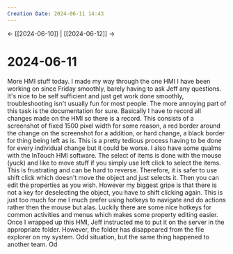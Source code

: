 ```yaml
---
Creation Date: 2024-06-11 14:43
---
```


<- [[2024-06-10]] | [[2024-06-12]]  ->

# 2024-06-11
More HMI stuff today. I made my way through the one HMI I have been working on since Friday smoothly, barely having to ask Jeff any questions. It's nice to be self sufficient and just get work done smoothly, troubleshooting isn't usually fun for most people. The more annoying part of this task is the documentation for sure. Basically I have to record all changes made on the HMI so there is a record. This consists of a screenshot of fixed 1500 pixel width for some reason, a red border around the change on the screenshot for a addition, or hard change, a black border for thing being left as is. This is a pretty tedious process having to be done for every individual change but it could be worse. I also have some qualms with the InTouch HMI software. The select of items is done with the mouse (yuck) and like to move stuff if you simply use left click to select the items. This is frustrating and can be hard to reverse. Therefore, it is safer to use shift click which doesn't move the object and just selects it. Then you can edit the properties as you wish. However my biggest gripe is that there is not a key for deselecting the object, you have to shift clicking again. This is just too much for me I much prefer using hotkeys to navigate and do actions rather then the mouse but alas. Luckily there are some nice hotkeys for common activities and menus which makes some property editing easier. Once I wrapped up this HMI, Jeff instructed me to put it on the server in the appropriate folder. However, the folder has disappeared from the file explorer on my system. Odd situation, but the same thing happened to another team.  Od